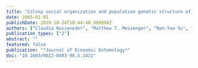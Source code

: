 ```yaml
---
title: "Colony social organization and population genetic structure of an introduced population of Formosan subterranean termite from New Orleans, Louisiana"
date: 2005-01-01
publishDate: 2019-10-24T18:44:48.980868Z
authors: ["Claudia Husseneder", "Matthew T. Messenger", "Nan-Yao Su", "J. Kenneth Grace", "Edward L. Vargo"]
publication_types: ["2"]
abstract: ""
featured: false
publication: "*Journal of Economic Entomology*"
doi: "10.1603/0022-0493-98.5.1421"
---
```


